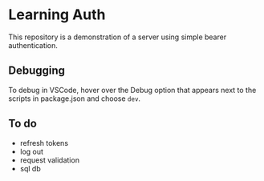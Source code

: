# Learning Auth

This repository is a demonstration of a server using simple bearer authentication.

## Debugging

To debug in VSCode, hover over the Debug option that appears next to the scripts in package.json and choose `dev`.

## To do

- refresh tokens
- log out
- request validation
- sql db
